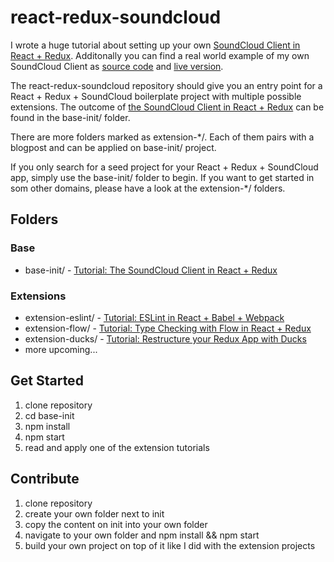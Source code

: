# react-redux-soundcloud

I wrote a huge tutorial about setting up your own [SoundCloud Client in React + Redux](http://www.robinwieruch.de/the-soundcloud-client-in-react-redux/). Additonally you can find a real world example of my own SoundCloud Client as [source code](https://github.com/rwieruch/favesound-redux) and [live version](http://www.favesound.de/).

The react-redux-soundcloud repository should give you an entry point for a React + Redux + SoundCloud boilerplate project with multiple possible extensions. The outcome of [the SoundCloud Client in React + Redux](http://www.robinwieruch.de/the-soundcloud-client-in-react-redux/) can be found in the base-init/ folder. 

There are more folders marked as extension-*/. Each of them pairs with a blogpost and can be applied on base-init/ project.

If you only search for a seed project for your React + Redux + SoundCloud app, simply use the base-init/ folder to begin. If you want to get started in som other domains, please have a look at the extension-*/ folders.

## Folders

### Base

- base-init/ - [Tutorial: The SoundCloud Client in React + Redux](http://www.robinwieruch.de/the-soundcloud-client-in-react-redux/)

### Extensions

- extension-eslint/ - [Tutorial: ESLint in React + Babel + Webpack](http://www.robinwieruch.de/the-soundcloud-client-in-react-redux-eslint)
- extension-flow/ - [Tutorial: Type Checking with Flow in React + Redux](http://www.robinwieruch.de/the-soundcloud-client-in-react-redux-flow)
- extension-ducks/ - [Tutorial: Restructure your Redux App with Ducks](http://www.robinwieruch.de/the-soundcloud-client-in-react-redux-ducks)
- more upcoming...

## Get Started

1. clone repository
2. cd base-init
3. npm install
4. npm start
5. read and apply one of the extension tutorials

## Contribute

1. clone repository
2. create your own folder next to init
3. copy the content on init into your own folder
4. navigate to your own folder and npm install && npm start
5. build your own project on top of it like I did with the extension projects
